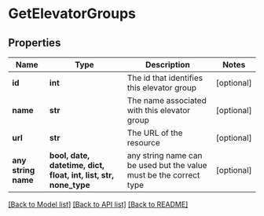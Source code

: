# GetElevatorGroups


## Properties
Name | Type | Description | Notes
------------ | ------------- | ------------- | -------------
**id** | **int** | The id that identifies this elevator group | [optional] 
**name** | **str** | The name associated with this elevator group | [optional] 
**url** | **str** | The URL of the resource | [optional] 
**any string name** | **bool, date, datetime, dict, float, int, list, str, none_type** | any string name can be used but the value must be the correct type | [optional]

[[Back to Model list]](../README.md#documentation-for-models) [[Back to API list]](../README.md#documentation-for-api-endpoints) [[Back to README]](../README.md)


